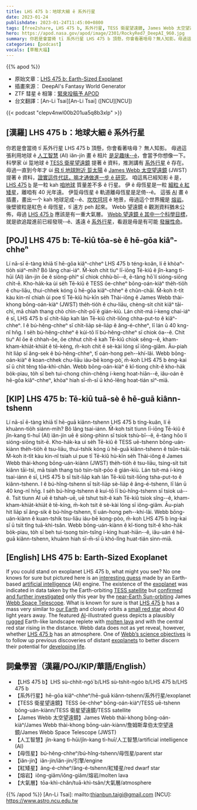 ```yaml
---
title: LHS 475 b：地球大細 ê 系外行星
date: 2023-01-24
publishdate: 2023-01-24T11:45:00+0800
tags: [free2share, LHS 475 b, 系外行星, TESS 衛星望遠鏡, James Webb 太空望遠鏡, JWST, 人工智慧, AI, 母恆星, iăn-jín, 紅矮星, 熔岩, 大氣層]
hero: https://apod.nasa.gov/apod/image/2301/RockyRed7_DeepAI_960.jpg
summary: 你若是會當徛 tī 系外行星 LHS 475 b 頂懸，你會看著啥毋？無人知影。毋過這張 AI 畫 ê 相片，是足趣味--ê，會當予你想像一下。
categories: [podcast]
vocals: [草莓大福]
---
```


{{% apod %}}

- 原始文章：[LHS 475 b: Earth-Sized Exoplanet](https://apod.nasa.gov/apod/ap230124.html)
- 插畫來源： DeepAI's Fantasy World Generator
- ZTF 彗星 ê 相簿：[緊來投稿予 APOD](https://www.facebook.com/media/set/?set=a.172146088847310&type=3)
- 台文翻譯：[An-Li Tsai][An-Li Tsai] ([NCU][NCU])

{{< podcast "clepv4nwl00b201ua5q8b3xlp" >}}

## [漢羅] LHS 475 b：地球大細 ê 系外行星
你若是會當徛 tī 系外行星 LHS 475 b 頂懸，你會看著啥毋？
無人知影。
毋過這張利用地球 ê [人工智慧][artificial intelligence] (AI) iăn-jín 畫 ê 相片 [是足趣味--ê][interesting guess]，會當予你想像一下。
科學家 ùi 踅地球 ê [TESS 衛星望遠鏡][TESS satellite] 提著 ê 資料，推測講有 [系外行星][exoplanet] ê 存在。
毋過一直到今年才 ùi [飛 tī 地球附近 踅太陽][near-Earth Sun-orbiting] ê [James Webb 太空望遠鏡][Webb Space Telescope] (JWST) 提著 ê 資料，[證實這件代誌，嘛才通做進一步 ê 研究][confirmed and further investigated]。
咱這馬已經知影 ê 是，[LHS 475][LHS 475] [b][b] 是一粒 kah [咱地球][our Earth] 質量差不多 ê 行星。
伊 ê 母恆星是一粒 [細粒 ê 紅矮星][small red star]，離咱有 40 光年遠。
伊踅母恆星 ê 軌道離母恆星是足倚--ê。
這張 [AI][AI] 畫 ê 插畫，畫出一个 kah 地球足成--ê、[坎坎坷坷][rugged] ê 地景，毋過這个世界攏是 [熔岩][molten lava]。
後壁彼粒是紅色 ê 母恆星，tī 遠方 peh 起來。
Webb 望遠鏡 ê 觀測資料猶未公佈，毋過 [LHS 475 b][LHS 475 b] 應該是有一重大氣層。
[Webb 望遠鏡 ê 其中一个科學目標][Webb’s science objectives]，就是欲追蹤進前已經發現--ê、遙遠 ê [系外行星][exoplanets]，看遐是毋是有可能 [發展性命][developing life]。


## [POJ] LHS 475 b: Tē-kiû tōa-sè ê hē-gōa kiâⁿ-chheⁿ
Lí nā-sī ē-tàng khiā tī hē-gōa kiâⁿ-chheⁿ LHS 475 b téng-koân, lí ē khòaⁿ-tio̍h siáⁿ-mi̍h?
Bô lâng chai-iáⁿ.
M̄-koh chit tiuⁿ lī-iōng Tē-kiû ê jîn-kang tì-hūi (AI) iăn-jín ōe ê siòng-phìⁿ sī chiok chhù-bī--ê, ē-tàng hō͘ lí sióng-siōng chi̍t-ē.
Kho-ha̍k-ka ùi se̍h Tē-kiû ê TESS ōe-chheⁿ bōng-oán-kiàⁿ the̍h-tio̍h ê chu-liāu, thui-chhek kóng ū hē-gōa kiâⁿ-chheⁿ ê chûn-chāi.
M̄-koh it-ti̍t kàu kin-nî chiah ùi poe tī Tē-kiû hù-kīn se̍h Thài-iông ê James Webb thài-khong bōng-oán-kiàⁿ (JWST) the̍h-tio̍h ê chu-liāu, chèng-si̍t chit kiâⁿ tāi-chì, mā chiah thang chò chìn-chi̍t-pō͘ ê gián-kiù.
Lán chit-má í-keng chai-iáⁿ ê sī, LHS 475 b sī chi̍t-lia̍p kah lán Tē-kiû chit-liōng chha-put-to ê kiâⁿ-chheⁿ.
I ê bú-hêng-chheⁿ sī chi̍t-lia̍p sè-lia̍p ê âng-é-chheⁿ, lī lán ū 40 kng-nî hn̄g.
I se̍h bú-hêng-chheⁿ ê kúi-tō lī bú-hêng-chheⁿ sī chiok óa--ê.
Chit tiuⁿ AI ōe ê chhah-ōe, ōe chhut chi̍t-ê kah Tē-kiû chiok sêng--ê, kham-kham-khia̍t-khia̍t ê tē-kéng, m̄-koh chit ê sè-kài lóng sī iông-giâm.
Āu-piah hit lia̍p sī âng-sek ê bú-hêng-chheⁿ, tī oán-hong peh--khí-lâi.
Webb bōng-oán-kiàⁿ ê koan-chhek chu-liāu iáu-bē kong-pò͘, m̄-koh LHS 475 b èng-kai sī ū chi̍t têng tōa-khì-chân.
Webb bōng-oán-kiàⁿ ê kî-tiong chi̍t-ê kho-ha̍k bo̍k-piau, to̍h sī beh tui-chong chìn-chêng í-keng hoat-hiān--ê, iâu-oán ê hē-gōa kiâⁿ-chheⁿ, khòaⁿ hiah sī-m̄-sī ū khó-lêng hoat-tián sìⁿ-miā.


## [KIP] LHS 475 b: Tē-kiû tuā-sè ê hē-guā kiânn-tshenn
Lí nā-sī ē-tàng khiā tī hē-guā kiânn-tshenn LHS 475 b tíng-kuân, lí ē khuànn-tio̍h siánn-mi̍h?
Bô lâng tsai-iánn.
M̄-koh tsit tiunn lī-iōng Tē-kiû ê jîn-kang tì-huī (AI) iăn-jín uē ê siòng-phìnn sī tsiok tshù-bī--ê, ē-tàng hōo lí sióng-siōng tsi̍t-ē.
Kho-ha̍k-ka uì se̍h Tē-kiû ê TESS uē-tshenn bōng-uán-kiànn the̍h-tio̍h ê tsu-liāu, thui-tshik kóng ū hē-guā kiânn-tshenn ê tsûn-tsāi.
M̄-koh it-ti̍t kàu kin-nî tsiah uì pue tī Tē-kiû hù-kīn se̍h Thài-iông ê James Webb thài-khong bōng-uán-kiànn (JWST) the̍h-tio̍h ê tsu-liāu, tsìng-si̍t tsit kiânn tāi-tsì, mā tsiah thang tsò tsìn-tsi̍t-pōo ê gián-kiù.
Lán tsit-má í-king tsai-iánn ê sī, LHS 475 b sī tsi̍t-lia̍p kah lán Tē-kiû tsit-liōng tsha-put-to ê kiânn-tshenn.
I ê bú-hîng-tshenn sī tsi̍t-lia̍p sè-lia̍p ê âng-é-tshenn, lī lán ū 40 kng-nî hn̄g.
I se̍h bú-hîng-tshenn ê kuí-tō lī bú-hîng-tshenn sī tsiok uá--ê.
Tsit tiunn AI uē ê tshah-uē, uē tshut tsi̍t-ê kah Tē-kiû tsiok sîng--ê, kham-kham-khia̍t-khia̍t ê tē-kíng, m̄-koh tsit ê sè-kài lóng sī iông-giâm.
Āu-piah hit lia̍p sī âng-sik ê bú-hîng-tshenn, tī uán-hong peh--khí-lâi.
Webb bōng-uán-kiànn ê kuan-tshik tsu-liāu iáu-bē kong-pòo, m̄-koh LHS 475 b ìng-kai sī ū tsi̍t tîng tuā-khì-tsân.
Webb bōng-uán-kiànn ê kî-tiong tsi̍t-ê kho-ha̍k bo̍k-piau, to̍h sī beh tui-tsong tsìn-tsîng í-king huat-hiān--ê, iâu-uán ê hē-guā kiânn-tshenn, khuànn hiah sī-m̄-sī ū khó-lîng huat-tián sìnn-miā.

## [English] LHS 475 b: Earth-Sized Exoplanet
If you could stand on exoplanet LHS 475 b, what might you see?
No one knows for sure but pictured here is an [interesting guess][interesting guess] made by an Earth-based [artificial intelligence][artificial intelligence] (AI) engine.
The existence of the [exoplanet][exoplanet] was indicated in data taken by the Earth-orbiting [TESS satellite][TESS satellite] but [confirmed and further investigated][confirmed and further investigated] only this year by the [near-Earth Sun-orbiting][near-Earth Sun-orbiting] James [Webb Space Telescope][Webb Space Telescope].
What is known for sure is that [LHS 475][LHS 475] [b][b] has a mass very similar to [our Earth][our Earth] and closely orbits a [small red star][small red star] about 40 light years away.
The featured [AI][AI]\-illustrated guess depicts a plausibly [rugged][rugged] Earth-like landscape replete with [molten lava][molten lava] and with the central red star rising in the distance.
Webb data does not as yet reveal, however, whether [LHS 475 b][LHS 475 b] has an atmosphere.
One of [Webb’s science objectives][Webb’s science objectives] is to follow up previous discoveries of distant [exoplanets][exoplanets] to better discern their potential for [developing life][developing life].



## 詞彙學習（漢羅/POJ/KIP/華語/English）
- 【LHS 475 b】LHS sù-chhit-ngó͘ b/LHS sù-tshit-ngóo b/LHS 475 b/LHS 475 b
- 【系外行星】hē-gōa kiâⁿ-chheⁿ/hē-guā kiânn-tshenn/系外行星/exoplanet
- 【TESS 衛星望遠鏡】TESS ōe-chheⁿ bōng-oán-kiàⁿ/TESS uē-tshenn bōng-uán-kiànn/TESS 衛星望遠鏡/TESS satellite
- 【James Webb 太空望遠鏡】James Webb thài-khong bōng-oán-kiàⁿ/James Webb thài-khong bōng-uán-kiànn/詹姆斯韋伯太空望遠鏡/James Webb Space Telescope (JWST)
- 【人工智慧】jîn-kang tì-hūi/jîn-kang tì-huī/人工智慧/artificial intelligence (AI)
- 【母恆星】bú-hêng-chheⁿ/bú-hîng-tshenn/母恆星/parent star
- 【iăn-jín】iăn-jín/iăn-jín/引擎/engine
- 【紅矮星】âng-é-chheⁿ/âng-é-tshenn/紅矮星/red dwarf star
- 【熔岩】iông-giâm/iông-giâm/熔岩/molten lava
- 【大氣層】tōa-khì-chân/tuā-khì-tsân/大氣層/atmosphere


{{% /apod %}}
[An-Li Tsai]: mailto:thianbun.taigi@gmail.com
[NCU]: https://www.astro.ncu.edu.tw

[copyright]: https://apod.nasa.gov/apod/fap/lib/about_apod.html#srapply
[License]: https://creativecommons.org/licenses/by/2.0/

[interesting guess]:https://cdn.mos.cms.futurecdn.net/ws8MosQggVDs2RuK8Rs2oH-1200-80.jpg
[artificial intelligence]:https://www.earthdata.nasa.gov/technology/artificial-intelligence-ai
[exoplanet]:https://spaceplace.nasa.gov/all-about-exoplanets/en/
[TESS satellite]:https://www.nasa.gov/content/about-tess
[confirmed and further investigated]:https://www.nasa.gov/feature/goddard/2023/nasa-s-webb-confirms-its-first-exoplanet
[near-Earth Sun-orbiting]:https://youtu.be/6cUe4oMk69E
[Webb Space Telescope]:https://webb.nasa.gov/content/about/index.html
[LHS 475]:https://en.wikipedia.org/wiki/LHS_475
[b]:https://en.wikipedia.org/wiki/LHS_475_b
[our Earth]:https://solarsystem.nasa.gov/planets/earth/in-depth/
[small red star]:https://en.wikipedia.org/wiki/Red_dwarf
[AI]:https://www.nature.com/articles/d41586-023-00107-z
[rugged]:https://apod.nasa.gov/apod/ap221213.html
[molten lava]:https://apod.nasa.gov/apod/ap210303.html
[LHS 475 b]:https://astrobiology.com/2023/01/webb-discovers-lhs-475-b-an-earth-sized-rocky-planet.html
[Webb’s science objectives]:https://www.nasa.gov/mission_pages/webb/science/index.html
[exoplanets]:https://apod.nasa.gov/apod/ap220814.html
[developing life]:https://exoplanets.nasa.gov/search-for-life/can-we-find-life/
